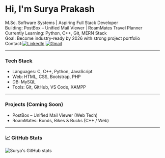 # Hi, I'm Surya Prakash

 M.Sc. Software Systems | Aspiring Full Stack Developer  
 Building: PostBox – Unified Mail Viewer | RoamMates Travel Planner  
 Currently Learning: Python, C++, Git, MERN Stack  
 Goal: Become industry-ready by 2026 with strong project portfolio  
 Contact:[![LinkedIn](https://img.shields.io/badge/LinkedIn-blue?logo=linkedin&logoColor=white)](https://www.linkedin.com/in/surya-prakash-s-4b0159321/)  [![Gmail](https://img.shields.io/badge/Gmail-red?logo=gmail&logoColor=white)](mailto:suryaprakash9320@gmail.com)


---

### Tech Stack
- Languages: C, C++, Python, JavaScript
- Web: HTML, CSS, Bootstrap, PHP
- DB: MySQL
- Tools: Git, GitHub, VS Code, XAMPP

---

###  Projects (Coming Soon)
- PostBox – Unified Mail Viewer (Web Tech)
- RoamMates: Bonds, Bikes & Bucks (C++ / Web)
  
---

### 📈 GitHub Stats
![Surya's GitHub stats](https://github-readme-stats.vercel.app/api?username=suryaprakash-2006&show_icons=true&theme=tokyonight)
